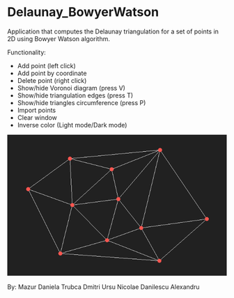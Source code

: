 # Delaunay_BowyerWatson

Application that computes the Delaunay triangulation for a set of points in 2D using Bowyer Watson algorithm.

Functionality:
-	Add point (left click)
-	Add point by coordinate
-	Delete point (right click)
-	Show/hide Voronoi diagram (press V)
-	Show/hide triangulation edges (press T)
-	Show/hide triangles circumference (press P)
-	Import points
-	Clear window
-	Inverse color (Light mode/Dark mode)


![](images/b2t.png)

By:
Mazur Daniela
Trubca Dmitri
Ursu Nicolae
Danilescu Alexandru
